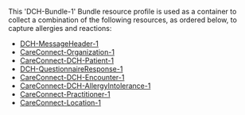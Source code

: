 This 'DCH-Bundle-1' Bundle resource profile is used as a container to collect a combination of the following resources, as ordered below, to capture allergies and reactions:

- [DCH-MessageHeader-1]
- [CareConnect-Organization-1]
- [CareConnect-DCH-Patient-1]
- [DCH-QuestionnaireResponse-1]
- [CareConnect-DCH-Encounter-1]
- [CareConnect-DCH-AllergyIntolerance-1]
- [CareConnect-Practitioner-1]
- [CareConnect-Location-1]
                                                                                                   

[DCH-MessageHeader-1]:dch-messageheader-1.html
[CareConnect-Organization-1]:careconnect-organization-1.html
[CareConnect-DCH-Patient-1]:careconnect-dch-patient-1.html
[CareConnect-DCH-Encounter-1]:careconnect-dch-encounter-1.html
[DCH-QuestionnaireResponse-1]:dch-questionnaireresponse-1.html
[CareConnect-DCH-AllergyIntolerance-1]:careconnect-dch-allergyintolerance-1.html
[CareConnect-Practitioner-1]:careconnect-practitioner-1.html
[CareConnect-Location-1]:careconnect-location-1.html

